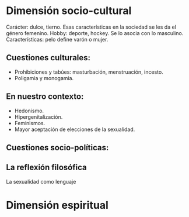 # Dimensión socio-cultural
Carácter: dulce, tierno. Esas características en la sociedad se les da el género femenino.
Hobby: deporte, hockey. Se lo asocia con lo masculino.
Características: pelo define varón o mujer.

## Cuestiones culturales:
- Prohibiciones y tabúes: masturbación, menstruación, incesto.
- Poligamia y monogamia.

## En nuestro contexto:
- Hedonismo.
- Hipergenitalización.
- Feminismos.
- Mayor aceptación de elecciones de la sexualidad.

## Cuestiones socio-políticas:

## La reflexión filosófica
La sexualidad como lenguaje


# Dimensión espiritual
